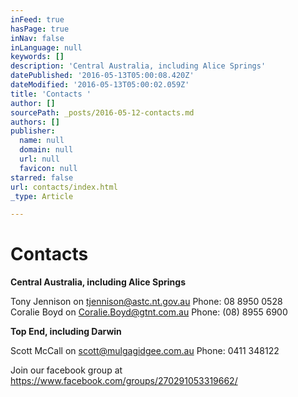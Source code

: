 ```yaml
---
inFeed: true
hasPage: true
inNav: false
inLanguage: null
keywords: []
description: 'Central Australia, including Alice Springs'
datePublished: '2016-05-13T05:00:08.420Z'
dateModified: '2016-05-13T05:00:02.059Z'
title: 'Contacts '
author: []
sourcePath: _posts/2016-05-12-contacts.md
authors: []
publisher:
  name: null
  domain: null
  url: null
  favicon: null
starred: false
url: contacts/index.html
_type: Article

---
```

# Contacts 

**Central Australia, including Alice Springs**

Tony Jennison on tjennison@astc.nt.gov.au Phone: 08 8950 0528  
Coralie Boyd on Coralie.Boyd@gtnt.com.au Phone: (08) 8955 6900

**Top End, including Darwin**

Scott McCall on scott@mulgagidgee.com.au Phone: 0411 348122

Join our facebook group at https://www.facebook.com/groups/270291053319662/